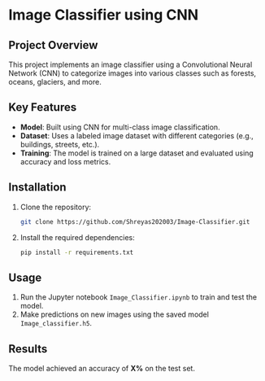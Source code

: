 # Image Classifier using CNN

## Project Overview
This project implements an image classifier using a Convolutional Neural Network (CNN) to categorize images into various classes such as forests, oceans, glaciers, and more.

## Key Features
- **Model**: Built using CNN for multi-class image classification.
- **Dataset**: Uses a labeled image dataset with different categories (e.g., buildings, streets, etc.).
- **Training**: The model is trained on a large dataset and evaluated using accuracy and loss metrics.

## Installation
1. Clone the repository:
   ```bash
   git clone https://github.com/Shreyas202003/Image-Classifier.git
   ```
2. Install the required dependencies:
   ```bash
   pip install -r requirements.txt
   ```

## Usage
1. Run the Jupyter notebook `Image_Classifier.ipynb` to train and test the model.
2. Make predictions on new images using the saved model `Image_classifier.h5`.

## Results
The model achieved an accuracy of **X%** on the test set.
